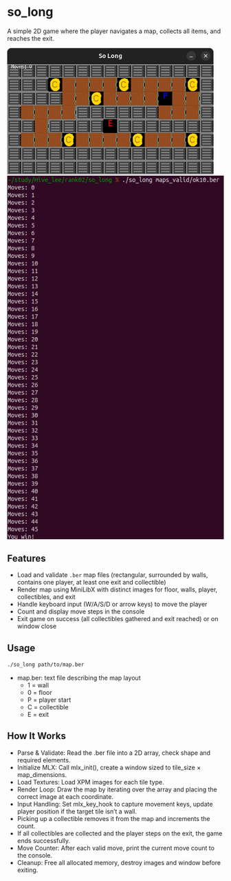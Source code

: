 # so_long

A simple 2D game where the player navigates a map, collects all items, and reaches the exit.

![Gameplay screenshot](images/so_long.png)  
![Moves output screenshot](images/so_long_moves.png)

## Features
- Load and validate `.ber` map files (rectangular, surrounded by walls, contains one player, at least one exit and collectible)  
- Render map using MiniLibX with distinct images for floor, walls, player, collectibles, and exit  
- Handle keyboard input (W/A/S/D or arrow keys) to move the player  
- Count and display move steps in the console  
- Exit game on success (all collectibles gathered and exit reached) or on window close  

## Usage
```sh
./so_long path/to/map.ber
```
- map.ber: text file describing the map layout
  - 1 = wall
  - 0 = floor
  - P = player start
  - C = collectible
  - E = exit

## How It Works
- Parse & Validate: Read the .ber file into a 2D array, check shape and required elements.
- Initialize MLX: Call mlx_init(), create a window sized to tile_size × map_dimensions.
- Load Textures: Load XPM images for each tile type.
- Render Loop: Draw the map by iterating over the array and placing the correct image at each coordinate.
- Input Handling: Set mlx_key_hook to capture movement keys, update player position if the target tile isn’t a wall.
- Picking up a collectible removes it from the map and increments the count.
- If all collectibles are collected and the player steps on the exit, the game ends successfully.
- Move Counter: After each valid move, print the current move count to the console.
- Cleanup: Free all allocated memory, destroy images and window before exiting.
